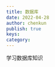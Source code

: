 ```yaml
---
title: 数据库
date: 2022-04-28
author: chenkun
publish: true
keys:
category:
---
```

学习数据库知识
<!--more-->
